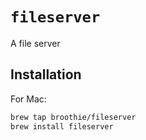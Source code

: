 # `fileserver`
A file server

## Installation
For Mac:
```bash
brew tap broothie/fileserver
brew install fileserver
```

